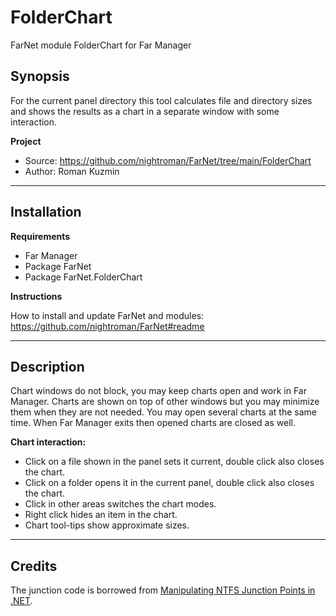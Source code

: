 # FolderChart

FarNet module FolderChart for Far Manager

## Synopsis

For the current panel directory this tool calculates file and directory sizes
and shows the results as a chart in a separate window with some interaction.

**Project**

 * Source: <https://github.com/nightroman/FarNet/tree/main/FolderChart>
 * Author: Roman Kuzmin

***
## Installation

**Requirements**

 * Far Manager
 * Package FarNet
 * Package FarNet.FolderChart

**Instructions**

How to install and update FarNet and modules:\
<https://github.com/nightroman/FarNet#readme>

***
## Description

Chart windows do not block, you may keep charts open and work in Far Manager.
Charts are shown on top of other windows but you may minimize them when they
are not needed. You may open several charts at the same time. When Far Manager
exits then opened charts are closed as well.

**Chart interaction:**

* Click on a file shown in the panel sets it current, double click also closes the chart.
* Click on a folder opens it in the current panel, double click also closes the chart.
* Click in other areas switches the chart modes.
* Right click hides an item in the chart.
* Chart tool-tips show approximate sizes.

***
## Credits

The junction code is borrowed from [Manipulating NTFS Junction Points in .NET](https://www.codeproject.com/Articles/15633/Manipulating-NTFS-Junction-Points-in-NET).
